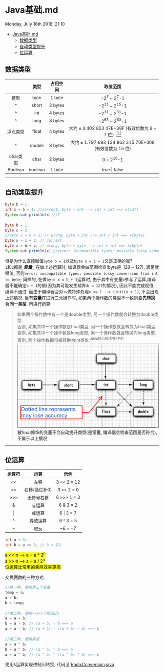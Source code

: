 # Java基础.md
Monday, July 16th 2018, 21:10

<!-- @import "[TOC]" {cmd="toc" depthFrom=1 depthTo=6 orderedList=false} -->
<!-- code_chunk_output -->

* [Java基础.md](#java基础md)
	* [数据类型](#数据类型)
	* [自动类型提升](#自动类型提升)
	* [位运算](#位运算)

<!-- /code_chunk_output -->

## 数据类型
| &nbsp; | 类型 | 占用空间 | 取值范围 |
| :---: | :---: | :---: | :---: |
| 整型 | byte | 1 byte | -2<sup>7</sup> ~ 2<sup>7</sup>-1 |
| ^ | short | 2 bytes | -2<sup>15</sup> ~ 2<sup>15</sup>-1 |
| ^ | int | 4 bytes | -2<sup>31</sup> ~ 2<sup>31</sup>-1 |
| ^ | long | 8 bytes | -2<sup>63</sup> ~ 2<sup>63</sup>-1 |
| 浮点类型 | float | 4 bytes | 大约 ± 3.402 823 47E+38F (有效位数为 6 ~ 7 位）[<sup>[1]</sup>](https://blog.csdn.net/a327369238/article/details/52354811) |
| ^ | double | 8 bytes | 大约 ± 1.797 693 134 862 315 70E+308 (有效位数为 15 位) |
| char类型 | char | 2 bytes | 0 ~ 2<sup>16</sup>-1 |
| Boolean | boolean | 1 byte | true \| false |

***
## 自动类型提升
```java {.line-numbers}
byte b = 1;
int x = b + 1; //correct, byte + int --> int + int ==> x(int)
System.out.println(x);//2

byte b = 1;
byte c = 2;
//byte x = b + 1; // wrong, byte + int --> int + int ==> x(byte)
byte x = 1 + 2; // correct
byte x = b + c; // wrong, byte + byte --> int + int ==> x(byte)
System.out.println(x);//error: incompatible types: possible lossy conversion from int to byte
```
但是为什么直接赋值`byte b = 1`以及`byte x = 1 + 2`又是正确的呢?<br/>
`1`和`2`都是 ***常量*** , 在做上述运算时, 编译器会做范围检查(byte是-128 ~ 127), 满足就赋值, 否则`error: incompatible types: possible lossy conversion from int to byte`; 同样的, 在做`byte x = b + 1`运算时, 由于其中有变量`b`参与了运算,编译器不能确定`b + 1`的值(因为其可能发生越界:`b = 127`的情况), 因此不能完成赋值, 编译不通过. 而由于编译器会对`+=`做特殊处理`x += 1 --> (int)(x + 1)`, 不会出现上述情况.
当有**变量**在进行二元操作时, 如果两个操作数的类型不一致则要**先转换为同一类型**, 再进行运算.
> 如果两个操作数中有一个是double类型, 另一个操作数就会转换为double类型.<br/>
> 否则, 如果其中一个操作数是float类型, 另一个操作数就会转换为float类型.<br/>
> 否则, 如果其中一个操作数是long类型, 另一个操作数就会转换为long类型.<br/>
> 否则, 两个操作数都将被转换为int类型.<sup>Java核心技术卷I P41</sup>
![Java核心技术卷I P41 图3-1](assets/数值合法转换.png "数值合法转换")<br/>
**被final修饰的变量不会自动提升类型(是常量, 编译器会检查范围是否符合), 不属于以上情况**
***

## 位运算
| 运算符 |    运算    | 示例 |
|:------:|:----------:| :----: |
|   <<   |    左移    |  3 << 2 = 12  |
|   >>   |    右移(高位补0)    |  3 >> 2 = 0    |
|  >>>   | 无符号右移 |   6 >>> 1 = 3   |
|   &    |   与运算   |   6 & 3 = 2   |
|   \|   |   或运算   |   6 \| 3 = 7  |
|   ^    |  异或运算  |   6 ^ 3 = 5  |
|   ~    |    取反    |    ~6 = -7  |

```java
int a = 3;
int b = a << 2; // b = 12;
```
<mark>
a << n --> a = a * 2<sup>n</sup><br/>
a >> n --> a = a / 2<sup>n</sup><br/>
位运算比常用的乘除效率更高
</mark>

交换两数的三种方式:
```java
//第一种, 使用第三个变量
temp = a;
a = b;
b = temp;

//第二种, 使用+-x/(可能溢出)
a = a + b;
b = a - b; // (a + b) - b ==> a
a = a - b; // (a + b) - ((a + b) - b) ==> b

//第三种, 使用异或
a = a ^ b;
b = a ^ b; // (a ^ b) ^ b ==> a
a = a ^ b; // (a ^ b) ^ ((a ^ b) ^ b) ==> b
```
使用`&`运算实现进制间转换, 代码见:[RadixConversion.java](src/RadixConversion.java)<br/>
